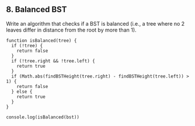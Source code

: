 ## 8. Balanced BST

Write an algorithm that checks if a BST is balanced (i.e., a tree where no 2 leaves differ in distance from the root by more than 1).

````
function isBalanced(tree) {
  if (!tree) {
    return false
  }
  if (!tree.right && !tree.left) {
    return true
  }
  if (Math.abs(findBSTHeight(tree.right) - findBSTHeight(tree.left)) > 1) {
    return false
  } else {
    return true
  }
}

console.log(isBalanced(bst))
````
